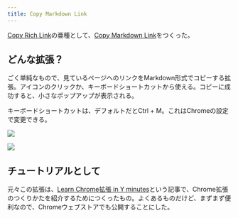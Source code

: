 ```yaml
---
title: Copy Markdown Link
---
```

[Copy Rich Link](https://chrome.google.com/webstore/detail/copy-rich-link/hikiamlgpdcabppakpmemaofmkgknpea)の亜種として、[Copy Markdown Link](https://chrome.google.com/webstore/detail/copy-markdown-link/gkceaaphhbeanfciglgpffnncfpipjpa)をつくった。

どんな拡張？
------

ごく単純なもので、見ているページへのリンクをMarkdown形式でコピーする拡張。アイコンのクリックか、キーボードショートカットから使える。コピーに成功すると、小さなポップアップが表示される。

キーボードショートカットは、デフォルトだとCtrl + M。これはChromeの設定で変更できる。

![](https://lh5.googleusercontent.com/7LPrzS6Z0TYhtbvYs6X0zHdOwUDVy-waMq4Cs9aXpMqHFA2nPQb2hq3Jj8jpwKOiYzMIfzHtXO_hESHnOqhW_jVXQBtufixdFwCucVIHITqW3axkk0wJeirzX6RgN3g7BKjgUKL5rNtEgEabNdriHw)

![](https://lh6.googleusercontent.com/lx5o6yyH4KzG9jt2bVSdyRzxnClZ2ZwC3FZ7pUiah-aLIZLXy7ltwWq-wKliwHm6CN7hXPqWlwuvCI_3tawaKaI95QyzdGjnlyQxcrMMS5_WS8bD1XZs9RLVIKG3X26dpM-01LEwGIG7xwh6yReQbw)

チュートリアルとして
----------

元々この拡張は、[Learn Chrome拡張 in Y minutes](https://r7kamura.com/articles/2022-05-18-learn-chrome-extention-in-y-minutes)という記事で、Chrome拡張のつくりかたを紹介するためにつくったもの。よくあるものだけど、まずまず便利なので、Chromeウェブストアでも公開することにした。
